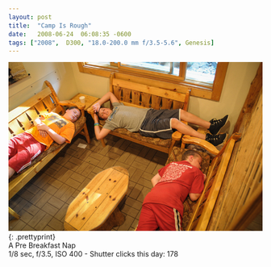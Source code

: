 ```yaml
---
layout: post
title:  "Camp Is Rough"
date:   2008-06-24  06:08:35 -0600
tags: ["2008",  D300, "18.0-200.0 mm f/3.5-5.6", Genesis]
---
```

![:title](/images/2008/2008_0624_DSC_6487.jpg)
{: .prettyprint}  
A Pre Breakfast Nap  
1/8 sec, f/3.5, ISO 400 - Shutter clicks this day: 178
